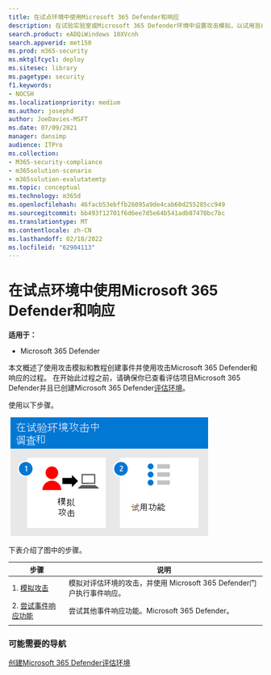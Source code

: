 ```yaml
---
title: 在试点环境中使用Microsoft 365 Defender和响应
description: 在试验实验室或Microsoft 365 Defender环境中设置攻击模拟，以试用旨在教用户保护设备、标识、数据和应用程序的安全解决方案。
search.product: eADQiWindows 10XVcnh
search.appverid: met150
ms.prod: m365-security
ms.mktglfcycl: deploy
ms.sitesec: library
ms.pagetype: security
f1.keywords:
- NOCSH
ms.localizationpriority: medium
ms.author: josephd
author: JoeDavies-MSFT
ms.date: 07/09/2021
manager: dansimp
audience: ITPro
ms.collection:
- M365-security-compliance
- m365solution-scenario
- m365solution-evalutatemtp
ms.topic: conceptual
ms.technology: m365d
ms.openlocfilehash: 46facb53ebffb26095a9de4cab60d255285cc949
ms.sourcegitcommit: bb493f12701f6d6ee7d5e64b541adb87470bc7bc
ms.translationtype: MT
ms.contentlocale: zh-CN
ms.lasthandoff: 02/18/2022
ms.locfileid: "62904113"
---
```

# <a name="investigate-and-respond-using-microsoft-365-defender-in-a-pilot-environment"></a>在试点环境中使用Microsoft 365 Defender和响应

**适用于：**
- Microsoft 365 Defender

本文概述了使用攻击模拟和教程创建事件并使用攻击Microsoft 365 Defender和响应的过程。 在开始此过程之前，请确保你已查看评估项目Microsoft 365 Defender并且已创建Microsoft 365 Defender[评估环境](eval-create-eval-environment.md)。[](eval-overview.md)

使用以下步骤。

![在评估环境中执行模拟事件Microsoft 365 Defender的步骤。](../../media/eval-defender-investigate-respond/eval-defender-eval-investigate-respond-steps.png)

下表介绍了图中的步骤。

|步骤  |说明  |
|---------|---------|
| 1. [模拟攻击](eval-defender-investigate-respond-simulate-attack.md)     |   模拟对评估环境的攻击，并使用 Microsoft 365 Defender门户执行事件响应。      |
| 2. [尝试事件响应功能 ](eval-defender-investigate-respond-additional.md)    |    尝试其他事件响应功能。Microsoft 365 Defender。     |
|||

### <a name="navigation-you-may-need"></a>可能需要的导航

[创建Microsoft 365 Defender评估环境](eval-create-eval-environment.md)
